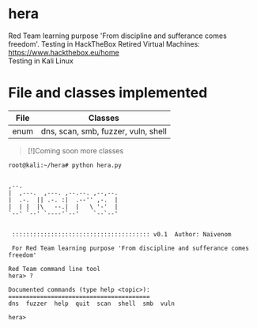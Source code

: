 # hera
Red Team learning purpose 'From discipline and sufferance comes freedom'. Testing in HackTheBox Retired Virtual Machines: https://www.hackthebox.eu/home
<br>Testing in Kali Linux

# File and classes implemented
| File  | Classes|
| ----- | ------ |
| enum | dns, scan, smb, fuzzer, vuln, shell|

>[!]Coming soon more classes

```
root@kali:~/hera# python hera.py 

                               
,--.                            
|  ,---.  ,---. ,--.--. ,--,--. 
|  .-.  || .-. :|  .--'' ,-.  | 
|  | |  |\   --.|  |   \ '-'  | 
`--' `--' `----'`--'    `--`--' 
                               

 ::::::::::::::::::::::::::::::::::::::: v0.1  Author: Naivenom

 For Red Team learning purpose 'From discipline and sufferance comes freedom'

Red Team command line tool
hera> ?

Documented commands (type help <topic>):
========================================
dns  fuzzer  help  quit  scan  shell  smb  vuln

hera> 
```
